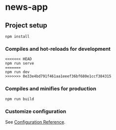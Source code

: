 # news-app

## Project setup
```
npm install
```

### Compiles and hot-reloads for development
```
<<<<<<< HEAD
npm run serve
=======
npm run dev
>>>>>>> 0e33e4bd791f461aa1eeef36bf680e1ccf384315
```

### Compiles and minifies for production
```
npm run build
```

### Customize configuration
See [Configuration Reference](https://cli.vuejs.org/config/).
